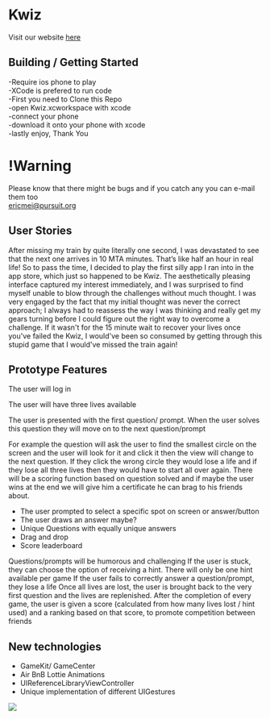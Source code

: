 # Kwiz
Visit our website [here](https://kwizgameapp.wixsite.com/home)

## Building / Getting Started
-Require ios phone to play  
-XCode is prefered to run code  
-First you need to Clone this Repo  
-open Kwiz.xcworkspace with xcode  
-connect your phone  
-download it onto your phone with xcode  
-lastly enjoy, Thank You  

# !Warning
Please know that there might be bugs and if you catch any you can e-mail them too  
ericmei@pursuit.org

## User Stories

After missing my train by quite literally one second, I was devastated to see that the next one arrives in 10 MTA minutes. That’s like half an hour in real life! So to pass the time, I decided to play the first silly app I ran into in the app store, which just so happened to be Kwiz. The aesthetically pleasing interface captured my interest immediately, and I was surprised to find myself unable to blow through the challenges without much thought. I was very engaged by the fact that my initial thought was never the correct approach; I always had to reassess the way I was thinking and really get my gears turning before I could figure out the right way to overcome a challenge. If it wasn't for the 15 minute wait to recover your lives once you've failed the Kwiz, I would've been so consumed by getting through this stupid game that I would've missed the train again!

## Prototype Features
The user will log in

The user will have three lives available

The user is presented with the first question/ prompt. When the user solves this question they will move on to the next question/prompt

For example the question will ask the user to find the smallest circle on the screen and the user will look for it and click it then the view will change to the next question. If they click the wrong circle they would lose a life and if they lose all three lives then they would have to start all over again. There will be a scoring function based on question solved and if maybe the user wins at the end we will give him a certificate he can brag to his friends about.
- The user prompted to select a specific spot on screen or answer/button
- The user draws an answer maybe?
- Unique Questions with equally unique answers
- Drag and drop
- Score leaderboard

Questions/prompts will be humorous and challenging
If the user is stuck, they can choose the option of receiving a hint. There will only be one hint available per game
If the user fails to correctly answer a question/prompt, they lose a life
Once all lives are lost, the user is brought back to the very first question and the lives are replenished.
After the completion of every game, the user is given a score (calculated from how many lives lost / hint used) and a ranking based on that score, to promote competition between friends


## New technologies
* GameKit/ GameCenter
* Air BnB Lottie Animations
* UIReferenceLibraryViewController
* Unique implementation of different UIGestures

![](Kwizy.gif)
